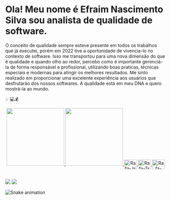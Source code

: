 # Ola! Meu nome é Efraim Nascimento Silva sou analista de qualidade de software.


O conceito de qualidade sempre esteve presente em todos os trabalhos que já executei, porém em 2022 tive a oportunidade de vivencia-lo no contexto de software. Isso me transportou para uma nova dimensão do que é qualidade e quando olho ao redor, percebo como é importante gerenciá-la de forma responsável e profissional, utilizando  boas praticas, técnicas especiais e modernas para atingir os melhores resultados. Me sinto realizado em proporcionar uma excelente experiência aos usuários que desfrutarão dos nossos softwares. A qualidade está em meu DNA e quero mostrá-la ao mundo.

💡 💻💰



<div align="center">
  <a href="https://github.com/EfraimNS">
  <img height="180em" src="https://github-readme-stats.vercel.app/api?username=EfraimNS&show_icons=true&theme=dracula&include_all_commits=true&count_private=true"/>
  <img height="180em" src="https://github-readme-stats.vercel.app/api/top-langs/?username=EfraimNS&layout=compact&langs_count=7&theme=dracula"/>

  <img align="center" alt="Rafa-Js" height="30" width="40" src="https://img.shields.io/badge/Eclipse-2C2255?style=for-the-badge&logo=eclipse&logoColor=white">

  <img align="center" alt="Rafa-Ts" height="30" width="40" src="https://img.shields.io/badge/Java-ED8B00?style=for-the-badge&logo=java&logoColor=white">

  <img align="center" alt="Rafa-React" height="30" width="40" src="https://encrypted-tbn0.gstatic.com/images?q=tbn:ANd9GcSjtZH6pPuifyRpOBQZRtw1lylv6BTtbUredQ&usqp=CAU">

  

</div>

<div style="display: inline_block"><br>



  </div>

<div>

  <a href = "mailto:efraimns300@gmail.com"><img src="https://img.shields.io/badge/-Gmail-%23333?style=for-the-badge&logo=gmail&logoColor=white" target="_blank"></a>
  <a href="https://www.linkedin.com/in/efraim-nascimento-silva-3b6324210/" target="_blank"><img src="https://img.shields.io/badge/-LinkedIn-%230077B5?style=for-the-badge&logo=linkedin&logoColor=white" target="_blank"></a>

  ![Snake animation](https://github.com/EfraimNS/EfraimNS/blob/output/github-contribution-grid-snake.svg)

</div>